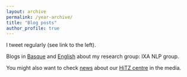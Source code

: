 ```yaml
---
layout: archive
permalink: /year-archive/
title: "Blog posts"
author_profile: true
---
```


I tweet regularly (see link to the left). 

Blogs in [Basque](http://www.unibertsitatea.net/blogak/ixa/) and [English](http://www.ehu.eus/ehusfera/ixa/) about my research group: IXA NLP group.

You might also want to check [news](http://www.hitz.eus/en/prentsa_aipamenak) about our [HiTZ centre](http://www.hitz.eus/) in the media. 

